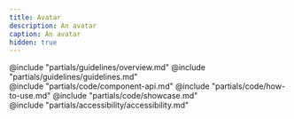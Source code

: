 ```yaml
---
title: Avatar
description: An avatar
caption: An avatar
hidden: true
---
```


<section data-tab="Guidelines">
  @include "partials/guidelines/overview.md"
  @include "partials/guidelines/guidelines.md"

</section>

<section data-tab="Code">
  @include "partials/code/component-api.md"
  @include "partials/code/how-to-use.md"
  @include "partials/code/showcase.md"
</section>

<section data-tab="Accessibility">
  @include "partials/accessibility/accessibility.md"
</section>
